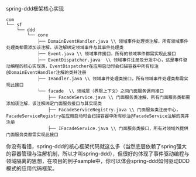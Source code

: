 spring-ddd框架核心实现
```
com
└── sf
    └── ddd
        └── core
            ├── DomainEventHandler.java \\ 领域事件处理类注解，所有领域事件处理类都需添加该注解，该注解绑定领域事件与其事件处理类
            ├── Event.java \\ 领域事件接口，所有的领域事件都需实现此接口
            ├── EventDispatcher.java  \\ 领域事件注册及分发中心，这是事件驱动编程的核心实现类，EventDispatcher在应用启动时会扫描容器中所有标注@DomainEventHandler注解的类并注册
            ├── IHandler.java \\ 领域事件处理类接口，所有领域事件处理类都需实现此接口
            └── facade  \\ 领域层（界限上下文）之间门面服务调用接口
                ├── FacadeService.java \\ 门面服务类注解，所有门面服务类都需添加该注解，该注解绑定门面服务接口与其实现类
                ├── FacadeServiceRegistry.java \\ 门面服务类注册中心，FacadeServiceRegistry在应用启动时会扫描容器中所有标注@FacadeService注解的类并注册
                ├── IFacadeService.java \\ 门面服务类接口，所有对领域外提供门面服务类都需实现此接口
```

你没有看错，spring-ddd的核心框架代码就这么多（当然底层依赖了spring强大的容器管理与注解机制，所以才叫spring-ddd），但很好的体现了事件驱动编程与领域隔离的思想，在项目的例子sample中，你可以体会spring-ddd如何驱动DDD模式的应用代码框架。
